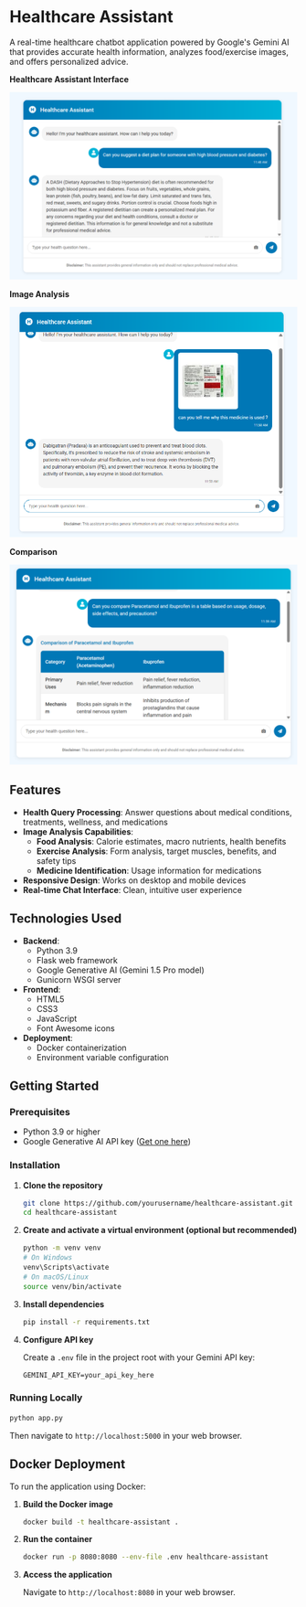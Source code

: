# Healthcare Assistant

A real-time healthcare chatbot application powered by Google's Gemini AI that provides accurate health information, analyzes food/exercise images, and offers personalized advice.

**Healthcare Assistant Interface**

![Healthcare Assistant Interface](Fig1.png)

**Image Analysis**

![Image Analysis](Fig2.png)

**Comparison**

![Image Analysis](Fig3.png)

## Features

- **Health Query Processing**: Answer questions about medical conditions, treatments, wellness, and medications
- **Image Analysis Capabilities**:
  - **Food Analysis**: Calorie estimates, macro nutrients, health benefits
  - **Exercise Analysis**: Form analysis, target muscles, benefits, and safety tips
  - **Medicine Identification**: Usage information for medications
- **Responsive Design**: Works on desktop and mobile devices
- **Real-time Chat Interface**: Clean, intuitive user experience

## Technologies Used

- **Backend**:
  - Python 3.9
  - Flask web framework
  - Google Generative AI (Gemini 1.5 Pro model)
  - Gunicorn WSGI server
- **Frontend**:
  - HTML5
  - CSS3
  - JavaScript
  - Font Awesome icons
- **Deployment**:
  - Docker containerization
  - Environment variable configuration

## Getting Started

### Prerequisites

- Python 3.9 or higher
- Google Generative AI API key ([Get one here](https://ai.google.dev/))

### Installation

1. **Clone the repository**

   ```bash
   git clone https://github.com/yourusername/healthcare-assistant.git
   cd healthcare-assistant
   ```

2. **Create and activate a virtual environment (optional but recommended)**

   ```bash
   python -m venv venv
   # On Windows
   venv\Scripts\activate
   # On macOS/Linux
   source venv/bin/activate
   ```

3. **Install dependencies**

   ```bash
   pip install -r requirements.txt
   ```

4. **Configure API key**

   Create a `.env` file in the project root with your Gemini API key:

   ```
   GEMINI_API_KEY=your_api_key_here
   ```

### Running Locally

```bash
python app.py
```

Then navigate to `http://localhost:5000` in your web browser.

## Docker Deployment

To run the application using Docker:

1. **Build the Docker image**

   ```bash
   docker build -t healthcare-assistant .
   ```

2. **Run the container**

   ```bash
   docker run -p 8080:8080 --env-file .env healthcare-assistant
   ```

3. **Access the application**

   Navigate to `http://localhost:8080` in your web browser.
